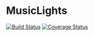 # MusicLights

[![Build Status](https://travis-ci.org/engineal/MusicLights.svg?branch=master)](https://travis-ci.org/engineal/MusicLights) [![Coverage Status](https://coveralls.io/repos/github/engineal/MusicLights/badge.svg?branch=master)](https://coveralls.io/github/engineal/MusicLights?branch=master)
